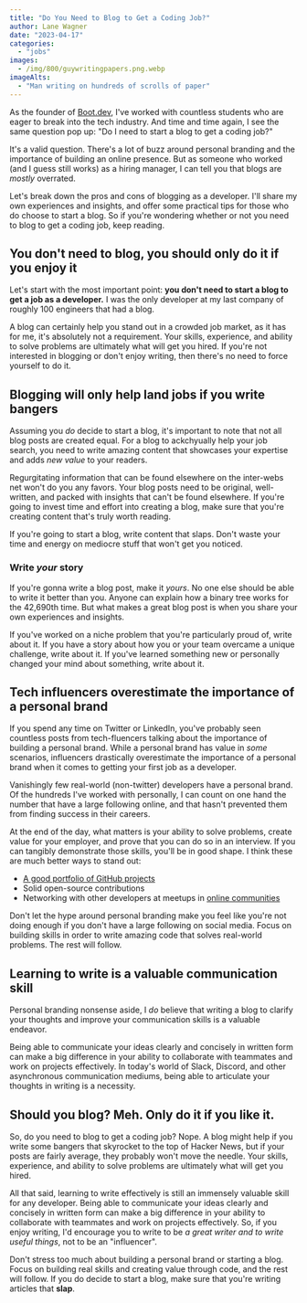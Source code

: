 ```yaml
---
title: "Do You Need to Blog to Get a Coding Job?"
author: Lane Wagner
date: "2023-04-17"
categories: 
  - "jobs"
images:
  - /img/800/guywritingpapers.png.webp
imageAlts:
  - "Man writing on hundreds of scrolls of paper"
---
```


As the founder of [Boot.dev](https://boot.dev), I've worked with countless students who are eager to break into the tech industry. And time and time again, I see the same question pop up: "Do I need to start a blog to get a coding job?"

It's a valid question. There's a lot of buzz around personal branding and the importance of building an online presence. But as someone who worked (and I guess still works) as a hiring manager, I can tell you that blogs are *mostly* overrated.

Let's break down the pros and cons of blogging as a developer. I'll share my own experiences and insights, and offer some practical tips for those who do choose to start a blog. So if you're wondering whether or not you need to blog to get a coding job, keep reading.

## You don't need to blog, you should only do it if you enjoy it

Let's start with the most important point: **you don't need to start a blog to get a job as a developer.** I was the only developer at my last company of roughly 100 engineers that had a blog.

A blog can certainly help you stand out in a crowded job market, as it has for me, it's absolutely not a requirement. Your skills, experience, and ability to solve problems are ultimately what will get you hired. If you're not interested in blogging or don't enjoy writing, then there's no need to force yourself to do it.

## Blogging will only help land jobs if you write bangers

Assuming you *do* decide to start a blog, it's important to note that not all blog posts are created equal. For a blog to ackchyually help your job search, you need to write amazing content that showcases your expertise and adds *new value* to your readers.

Regurgitating information that can be found elsewhere on the inter-webs net won't do you any favors. Your blog posts need to be original, well-written, and packed with insights that can't be found elsewhere. If you're going to invest time and effort into creating a blog, make sure that you're creating content that's truly worth reading.

If you're going to start a blog, write content that slaps. Don't waste your time and energy on mediocre stuff that won't get you noticed.

### Write *your* story

If you're gonna write a blog post, make it *yours*. No one else should be able to write it better than you. Anyone can explain how a binary tree works for the 42,690th time. But what makes a great blog post is when you share your own experiences and insights.

If you've worked on a niche problem that you're particularly proud of, write about it. If you have a story about how you or your team overcame a unique challenge, write about it. If you've learned something new or personally changed your mind about something, write about it.

## Tech influencers overestimate the importance of a personal brand

If you spend any time on Twitter or LinkedIn, you've probably seen countless posts from tech-fluencers talking about the importance of building a personal brand. While a personal brand has value in *some* scenarios, influencers drastically overestimate the importance of a personal brand when it comes to getting your first job as a developer.

Vanishingly few real-world (non-twitter) developers have a personal brand. Of the hundreds I've worked with personally, I can count on one hand the number that have a large following online, and that hasn't prevented them from finding success in their careers.

At the end of the day, what matters is your ability to solve problems, create value for your employer, and prove that you can do so in an interview. If you can tangibly demonstrate those skills, you'll be in good shape. I think these are much better ways to stand out:

* [A good portfolio of GitHub projects](/jobs/build-github-profile/)
* Solid open-source contributions
* Networking with other developers at meetups in [online communities](https://boot.dev/community)

Don't let the hype around personal branding make you feel like you're not doing enough if you don't have a large following on social media. Focus on building skills in order to write amazing code that solves real-world problems. The rest will follow.

## Learning to write is a valuable communication skill

Personal branding nonsense aside, I *do* believe that writing a blog to clarify your thoughts and improve your communication skills is a valuable endeavor.

Being able to communicate your ideas clearly and concisely in written form can make a big difference in your ability to collaborate with teammates and work on projects effectively. In today's world of Slack, Discord, and other asynchronous communication mediums, being able to articulate your thoughts in writing is a necessity.

## Should you blog? Meh. Only do it if you like it.

So, do you need to blog to get a coding job? Nope. A blog might help if you write some bangers that skyrocket to the top of Hacker News, but if your posts are fairly average, they probably won't move the needle. Your skills, experience, and ability to solve problems are ultimately what will get you hired.

All that said, learning to write effectively is still an immensely valuable skill for any developer. Being able to communicate your ideas clearly and concisely in written form can make a big difference in your ability to collaborate with teammates and work on projects effectively. So, if you enjoy writing, I'd encourage you to write to be *a great writer and to write useful things*, not to be an "influencer".

Don't stress too much about building a personal brand or starting a blog. Focus on building real skills and creating value through code, and the rest will follow. If you do decide to start a blog, make sure that you're writing articles that **slap**.
